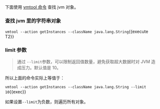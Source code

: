 下面使用 [vmtool 命令](https://arthas.aliyun.com/doc/vmtool.html) 查找 jvm 对象。

### 查找 jvm 里的字符串对象

`vmtool --action getInstances --className java.lang.String`{{execute T2}}

### limit 参数

> 通过 `--limit`参数，可以限制返回值数量，避免获取超大数据时对 JVM 造成压力。默认值是 10。

所以上面的命令实际上等值于：

`vmtool --action getInstances --className java.lang.String --limit 10`{{exec}}

如果设置`--limit`为负数，则遍历所有对象。
